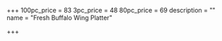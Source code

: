 +++
100pc_price = 83
3pc_price = 48
80pc_price = 69
description = ""
name = "Fresh Buffalo Wing Platter"

+++
